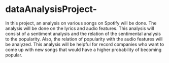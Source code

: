 # dataAnalysisProject-

In this project, an analysis on various songs on Spotify will be done. The analysis will be done on the lyrics and audio features. This analysis will consist of a sentiment analysis and the relation of the sentimental analysis to the popularity. Also, the relation of popularity with the audio features will be analyzed. This analysis will be helpful for record companies who want to come up with new songs that would have a higher probability of becoming popular. 
